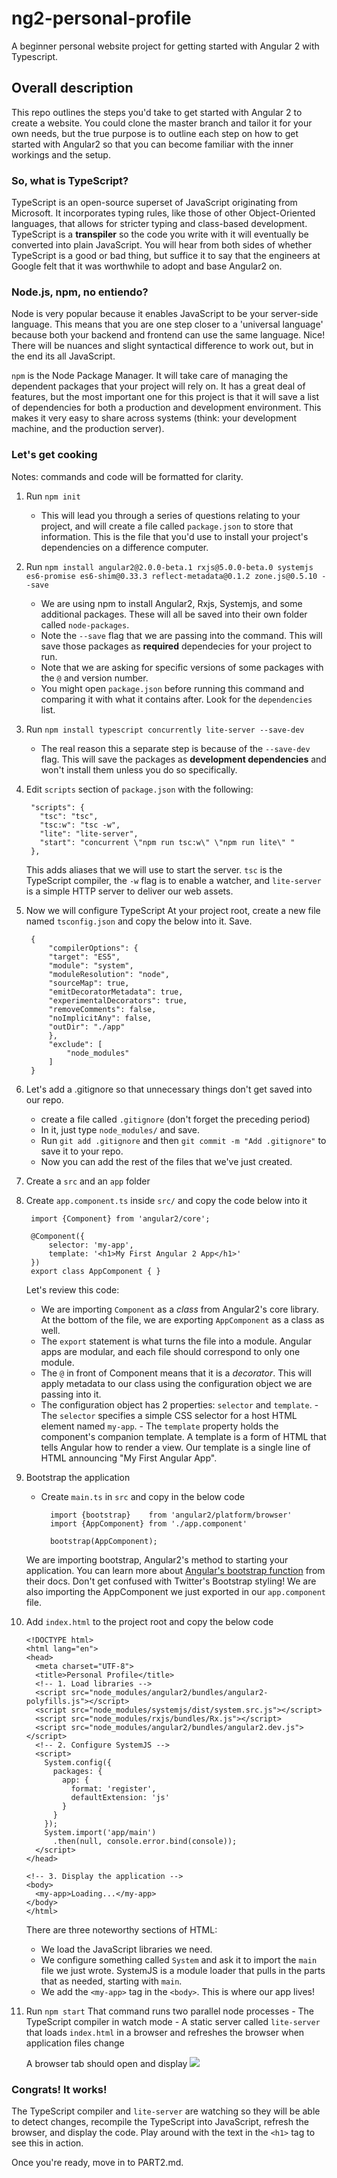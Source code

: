 # ng2-personal-profile
A beginner personal website project for getting started with Angular 2 with Typescript. 

## Overall description
This repo outlines the steps you'd take to get started with Angular 2 to create a website. You could clone the master branch and tailor it for your own needs, but the true purpose is to outline each step on how to get started with Angular2 so that you can become familiar with the inner workings and the setup. 

### So, what is TypeScript? 
TypeScript is an open-source superset of JavaScript originating from Microsoft. It incorporates typing rules, like those of other Object-Oriented languages, that allows for stricter typing and class-based development. TypeScript is a __transpiler__ so the code you write with it will eventually be converted into plain JavaScript. 
You will hear from both sides of whether TypeScript is a good or bad thing, but suffice it to say that the engineers at Google felt that it was worthwhile to adopt and base Angular2 on. 

### Node.js, npm, no entiendo?
Node is very popular because it enables JavaScript to be your server-side language. This means that you are one step closer to a 'universal language' because both your backend and frontend can use the same language. Nice! There will be nuances and slight syntactical difference to work out, but in the end its all JavaScript. 

`npm` is the Node Package Manager. It will take care of managing the dependent packages that your project will rely on. It has a great deal of features, but the most important one for this project is that it will save a list of dependencies for both a production and development environment. This makes it very easy to share across systems (think: your development machine, and the production server). 

### Let's get cooking 
Notes: commands and code will be formatted for clarity. 

1. Run `npm init`
	- This will lead you through a series of questions relating to your project, and will create a file called `package.json` to store that information. This is the file that you'd use to install your project's dependencies on a difference computer. 

2. Run `npm install angular2@2.0.0-beta.1 rxjs@5.0.0-beta.0 systemjs es6-promise es6-shim@0.33.3 reflect-metadata@0.1.2 zone.js@0.5.10 --save`
	- We are using npm to install Angular2, Rxjs, Systemjs, and some additional packages. These will all be saved into their own folder called `node-packages`.
	- Note the `--save` flag that we are passing into the command. This will save those packages as **required** dependecies for your project to run.
	- Note that we are asking for specific versions of some packages with the `@` and version number. 
	- You might open `package.json` before running this command and comparing it with what it contains after. Look for the `dependencies` list. 

3. Run `npm install typescript concurrently lite-server --save-dev`
	- The real reason this a separate step is because of the `--save-dev` flag. This will save the packages as **development dependencies** and won't install them unless you do so specifically. 

4. Edit `scripts` section of `package.json` with the following:

		"scripts": {
		  "tsc": "tsc",
		  "tsc:w": "tsc -w",
		  "lite": "lite-server",
		  "start": "concurrent \"npm run tsc:w\" \"npm run lite\" "
		},
		
	This adds aliases that we will use to start the server. `tsc` is the TypeScript compiler, the `-w` flag is to enable a watcher, and `lite-server` is a simple HTTP server to deliver our web assets. 

5. Now we will configure TypeScript
	At your project root, create a new file named `tsconfig.json` and copy the below into it. Save.

		{
			"compilerOptions": {
			"target": "ES5",
			"module": "system",
			"moduleResolution": "node",
			"sourceMap": true,
			"emitDecoratorMetadata": true,
			"experimentalDecorators": true,
			"removeComments": false,
			"noImplicitAny": false,
			"outDir": "./app"
			},
			"exclude": [
				"node_modules"
			]
		}

6. Let's add a .gitignore so that unnecessary things don't get saved into our repo.
	- create a file called `.gitignore` (don't forget the preceding period)
	- In it, just type `node_modules/` and save. 
	- Run `git add .gitignore` and then `git commit -m "Add .gitignore"` to save it to your repo. 
	- Now you can add the rest of the files that we've just created. 

7. Create a `src` and an `app` folder
8. Create `app.component.ts` inside `src/` and copy the code below into it

		import {Component} from 'angular2/core';
		
		@Component({
		    selector: 'my-app',
		    template: '<h1>My First Angular 2 App</h1>'
		})
		export class AppComponent { }

    Let's review this code:
      - We are importing `Component` as a _class_ from Angular2's core library. At the bottom of the file, we are exporting `AppComponent` as a class as well.
      - The `export` statement is what turns the file into a module. Angular apps are modular, and each file should correspond to only one module. 
      - The `@` in front of Component means that it is a _decorator_. This will apply metadata to our class using the configuration object we are passing into it. 
      - The configuration object has 2 properties: `selector` and `template`. 
		    - The `selector` specifies a simple CSS selector for a host HTML element named `my-app`. 
		    - The `template` property holds the component's companion template. A template is a form of HTML that tells Angular how to render a view. Our template is a single line of HTML announcing "My First Angular App". 
    
9. Bootstrap the application
	- Create `main.ts` in `src` and copy in the below code
	
			import {bootstrap}    from 'angular2/platform/browser'
			import {AppComponent} from './app.component'
			
			bootstrap(AppComponent);
			
	We are importing bootstrap, Angular2's method to starting your application. You can learn more about [Angular's bootstrap function](https://angular.io/docs/ts/latest/quickstart.html#!#main) from their docs. Don't get confused with Twitter's Bootstrap styling! We are also importing the AppComponent we just exported in our `app.component` file.
	
10. Add `index.html` to the project root and copy the below code

		<!DOCTYPE html>
		<html lang="en">
		<head>
		  <meta charset="UTF-8">
		  <title>Personal Profile</title>
		  <!-- 1. Load libraries -->
		  <script src="node_modules/angular2/bundles/angular2-polyfills.js"></script>
		  <script src="node_modules/systemjs/dist/system.src.js"></script>
		  <script src="node_modules/rxjs/bundles/Rx.js"></script>
		  <script src="node_modules/angular2/bundles/angular2.dev.js"></script>
		  <!-- 2. Configure SystemJS -->
		  <script>
		    System.config({
		      packages: {
		        app: {
		          format: 'register',
		          defaultExtension: 'js'
		        }
		      }
		    });
		    System.import('app/main')
		      .then(null, console.error.bind(console));
		  </script>
		</head>
		
		<!-- 3. Display the application -->
		<body>
		  <my-app>Loading...</my-app>
		</body>
		</html>

	There are three noteworthy sections of HTML:
    - We load the JavaScript libraries we need.
    - We configure something called `System` and ask it to import the `main` file we just wrote. SystemJS is a module loader that pulls in the parts that as needed, starting with `main`.
    - We add the `<my-app>` tag in the `<body>`. This is where our app lives!
    
11. Run `npm start`
	That command runs two parallel node processes
		- The TypeScript compiler in watch mode
		- A static server called `lite-server` that loads `index.html` in a browser and refreshes the browser when application files change
	
	A browser tab should open and display 
	![](http://i.imgur.com/9m1GQ7C.png)
	
### Congrats! It works!

The TypeScript compiler and `lite-server` are watching so they will be able to detect changes, recompile the TypeScript into JavaScript, refresh the browser, and display the code. Play around with the text in the `<h1>` tag to see this in action. 

Once you're ready, move in to PART2.md. 